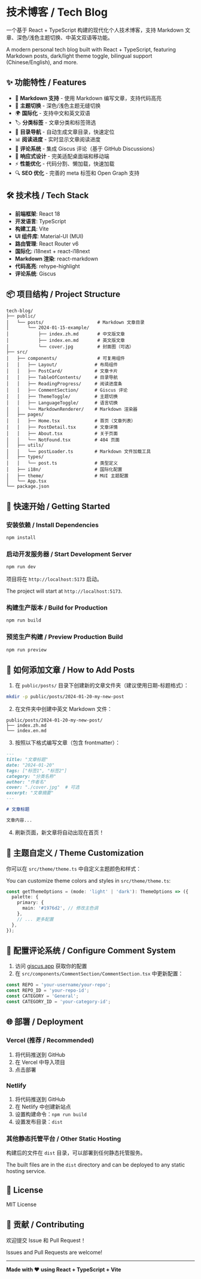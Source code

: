 # 技术博客 / Tech Blog

一个基于 React + TypeScript 构建的现代化个人技术博客，支持 Markdown 文章、深色/浅色主题切换、中英文双语等功能。

A modern personal tech blog built with React + TypeScript, featuring Markdown posts, dark/light theme toggle, bilingual support (Chinese/English), and more.

## ✨ 功能特性 / Features

- 📝 **Markdown 支持** - 使用 Markdown 编写文章，支持代码高亮
- 🎨 **主题切换** - 深色/浅色主题无缝切换
- 🌍 **国际化** - 支持中文和英文双语
- 🏷️ **分类标签** - 文章分类和标签筛选
- 📖 **目录导航** - 自动生成文章目录，快速定位
- 📊 **阅读进度** - 实时显示文章阅读进度
- 💬 **评论系统** - 集成 Giscus 评论（基于 GitHub Discussions）
- 📱 **响应式设计** - 完美适配桌面端和移动端
- ⚡ **性能优化** - 代码分割、懒加载，快速加载
- 🔍 **SEO 优化** - 完善的 meta 标签和 Open Graph 支持

## 🛠️ 技术栈 / Tech Stack

- **前端框架**: React 18
- **开发语言**: TypeScript
- **构建工具**: Vite
- **UI 组件库**: Material-UI (MUI)
- **路由管理**: React Router v6
- **国际化**: i18next + react-i18next
- **Markdown 渲染**: react-markdown
- **代码高亮**: rehype-highlight
- **评论系统**: Giscus

## 📦 项目结构 / Project Structure

```
tech-blog/
├── public/
│   └── posts/                    # Markdown 文章目录
│       └── 2024-01-15-example/
│           ├── index.zh.md       # 中文版文章
│           ├── index.en.md       # 英文版文章
│           └── cover.jpg         # 封面图（可选）
├── src/
│   ├── components/               # 可复用组件
│   │   ├── Layout/              # 布局组件
│   │   ├── PostCard/            # 文章卡片
│   │   ├── TableOfContents/     # 目录导航
│   │   ├── ReadingProgress/     # 阅读进度条
│   │   ├── CommentSection/      # Giscus 评论
│   │   ├── ThemeToggle/         # 主题切换
│   │   ├── LanguageToggle/      # 语言切换
│   │   └── MarkdownRenderer/    # Markdown 渲染器
│   ├── pages/
│   │   ├── Home.tsx             # 首页（文章列表）
│   │   ├── PostDetail.tsx       # 文章详情
│   │   ├── About.tsx            # 关于页面
│   │   └── NotFound.tsx         # 404 页面
│   ├── utils/
│   │   └── postLoader.ts        # Markdown 文件加载工具
│   ├── types/
│   │   └── post.ts              # 类型定义
│   ├── i18n/                    # 国际化配置
│   ├── theme/                   # MUI 主题配置
│   └── App.tsx
└── package.json
```

## 🚀 快速开始 / Getting Started

### 安装依赖 / Install Dependencies

```bash
npm install
```

### 启动开发服务器 / Start Development Server

```bash
npm run dev
```

项目将在 `http://localhost:5173` 启动。

The project will start at `http://localhost:5173`.

### 构建生产版本 / Build for Production

```bash
npm run build
```

### 预览生产构建 / Preview Production Build

```bash
npm run preview
```

## 📝 如何添加文章 / How to Add Posts

1. 在 `public/posts/` 目录下创建新的文章文件夹（建议使用日期-标题格式）：

```bash
mkdir -p public/posts/2024-01-20-my-new-post
```

2. 在文件夹中创建中英文 Markdown 文件：

```
public/posts/2024-01-20-my-new-post/
├── index.zh.md
└── index.en.md
```

3. 按照以下格式编写文章（包含 frontmatter）：

```markdown
---
title: "文章标题"
date: "2024-01-20"
tags: ["标签1", "标签2"]
category: "分类名称"
author: "作者名"
cover: "./cover.jpg"  # 可选
excerpt: "文章摘要"
---

# 文章标题

文章内容...
```

4. 刷新页面，新文章将自动出现在首页！

## 🎨 主题自定义 / Theme Customization

你可以在 `src/theme/theme.ts` 中自定义主题颜色和样式：

You can customize theme colors and styles in `src/theme/theme.ts`:

```typescript
const getThemeOptions = (mode: 'light' | 'dark'): ThemeOptions => ({
  palette: {
    primary: {
      main: '#1976d2', // 修改主色调
    },
    // ... 更多配置
  },
});
```

## 💬 配置评论系统 / Configure Comment System

1. 访问 [giscus.app](https://giscus.app) 获取你的配置
2. 在 `src/components/CommentSection/CommentSection.tsx` 中更新配置：

```typescript
const REPO = 'your-username/your-repo';
const REPO_ID = 'your-repo-id';
const CATEGORY = 'General';
const CATEGORY_ID = 'your-category-id';
```

## 🌐 部署 / Deployment

### Vercel (推荐 / Recommended)

1. 将代码推送到 GitHub
2. 在 Vercel 中导入项目
3. 点击部署

### Netlify

1. 将代码推送到 GitHub
2. 在 Netlify 中创建新站点
3. 设置构建命令：`npm run build`
4. 设置发布目录：`dist`

### 其他静态托管平台 / Other Static Hosting

构建后的文件在 `dist` 目录，可以部署到任何静态托管服务。

The built files are in the `dist` directory and can be deployed to any static hosting service.

## 📄 License

MIT License

## 🤝 贡献 / Contributing

欢迎提交 Issue 和 Pull Request！

Issues and Pull Requests are welcome!

---

**Made with ❤️ using React + TypeScript + Vite**
